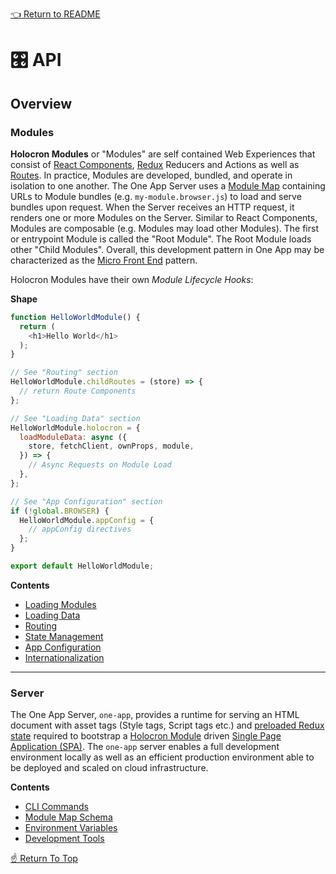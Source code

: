 <!--ONE-DOCS-HIDE start-->
[👈 Return to README](../../README.md)
<!--ONE-DOCS-HIDE end-->

# 🎛️ API

## Overview

### Modules

**Holocron Modules** or "Modules" are self contained Web Experiences that consist of [React Components](https://reactjs.org/docs/components-and-props.html), [Redux](https://redux.js.org/) Reducers and Actions as well as [Routes](https://github.com/americanexpress/one-app-router). In practice, Modules are developed, bundled, and operate in isolation to one another. The One App Server uses a [Module Map](../../README.md#building-and-deploying-a-holocron-module-map) containing URLs to Module bundles (e.g. `my-module.browser.js`) to load and serve bundles upon request. When the Server receives an HTTP request, it renders one or more Modules on the Server. Similar to React Components, Modules are composable (e.g. Modules may load other Modules). The first or entrypoint Module is called the "Root Module". The Root Module loads other "Child Modules". Overall, this development pattern in One App may be characterized as the [Micro Front End](https://martinfowler.com/articles/micro-frontends.html) pattern.

Holocron Modules have their own *Module Lifecycle Hooks*:

**Shape**
```js
function HelloWorldModule() {
  return (
    <h1>Hello World</h1>
  );
}

// See "Routing" section
HelloWorldModule.childRoutes = (store) => {
  // return Route Components
};

// See "Loading Data" section
HelloWorldModule.holocron = {
  loadModuleData: async ({
    store, fetchClient, ownProps, module,
  }) => {
    // Async Requests on Module Load
  },
};

// See "App Configuration" section
if (!global.BROWSER) {
  HelloWorldModule.appConfig = {
    // appConfig directives
  };
}

export default HelloWorldModule;
```

**Contents**
* [Loading Modules](./modules/Loading-Modules.md)
* [Loading Data](./modules/Loading-Data.md)
* [Routing](./modules/Routing.md)
* [State Management](./modules/State-Management.md)
* [App Configuration](./modules/App-Configuration.md)
* [Internationalization](./modules/Internationalization.md)

---

### Server

The One App Server, `one-app`, provides a runtime for serving an HTML document with asset tags (Style tags, Script tags etc.) and [preloaded Redux state](https://redux.js.org/recipes/server-rendering#inject-initial-component-html-and-state) required to bootstrap a [Holocron Module](#modules) driven [Single Page Application (SPA)](https://developer.mozilla.org/en-US/docs/Glossary/SPA). The `one-app` server enables a full development environment locally as well as an efficient production environment able to be deployed and scaled on cloud infrastructure.

**Contents**
* [CLI Commands](./server/Cli-Commands.md)
* [Module Map Schema](./server/Module-Map-Schema.md)
* [Environment Variables](./server/Environment-Variables.md)
* [Development Tools](./server/Development-Tools.md)

[☝️ Return To Top](#%EF%B8%8F-api)
